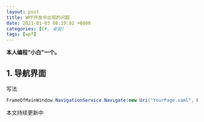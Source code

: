 ```yaml
---
layout: post
title: WPF开发中出现的问题
date: 2021-01-03 08:19:02 +0800
categories: [C#, 桌面]
tags: [wpf]
---
```

**本人编程“小白”一个。**


##  1. 导航界面
写法
```c#
FrameOfMainWindow.NavigationService.Navigate(new Uri("YourPage.xaml", UriKind.Relative));
```

本文持续更新中

<script src="https://utteranc.es/client.js"
        repo="laipuran/laipuran.github.io"
        issue-term="title"
        label="💬Comment"
        theme="github-dark"
        crossorigin="anonymous"
        async>
</script>
